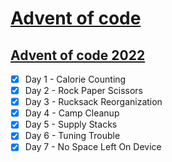 # [Advent of code](https://adventofcode.com/)
## [Advent of code 2022](https://adventofcode.com/2022)
- [x] Day 1 - Calorie Counting
- [x] Day 2 - Rock Paper Scissors
- [x] Day 3 - Rucksack Reorganization
- [x] Day 4 - Camp Cleanup
- [x] Day 5 - Supply Stacks
- [x] Day 6 - Tuning Trouble
- [x] Day 7 - No Space Left On Device
